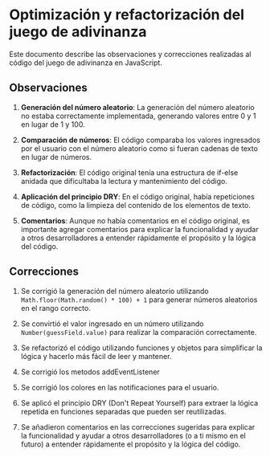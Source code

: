 # Optimización y refactorización del juego de adivinanza

Este documento describe las observaciones y correcciones realizadas al código del juego de adivinanza en JavaScript.

## Observaciones

1. **Generación del número aleatorio**: La generación del número aleatorio no estaba correctamente implementada, generando valores entre 0 y 1 en lugar de 1 y 100.

2. **Comparación de números**: El código comparaba los valores ingresados por el usuario con el número aleatorio como si fueran cadenas de texto en lugar de números.

3. **Refactorización**: El código original tenía una estructura de if-else anidada que dificultaba la lectura y mantenimiento del código.

4. **Aplicación del principio DRY**: En el código original, había repeticiones de código, como la limpieza del contenido de los elementos de texto.

5. **Comentarios**: Aunque no había comentarios en el código original, es importante agregar comentarios para explicar la funcionalidad y ayudar a otros desarrolladores a entender rápidamente el propósito y la lógica del código.

## Correcciones

1. Se corrigió la generación del número aleatorio utilizando `Math.floor(Math.random() * 100) + 1` para generar números aleatorios en el rango correcto.

2. Se convirtió el valor ingresado en un número utilizando `Number(guessField.value)` para realizar la comparación correctamente.

3. Se refactorizó el código utilizando funciones y objetos para simplificar la lógica y hacerlo más fácil de leer y mantener.

4. Se corrigió los metodos addEventListener

5. Se corrigió los colores en las notificaciones para el usuario.

6. Se aplicó el principio DRY (Don't Repeat Yourself) para extraer la lógica repetida en funciones separadas que pueden ser reutilizadas.

7. Se añadieron comentarios en las correcciones sugeridas para explicar la funcionalidad y ayudar a otros desarrolladores (o a ti mismo en el futuro) a entender rápidamente el propósito y la lógica del código.

